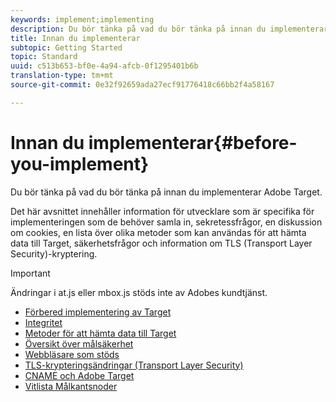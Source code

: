 ```yaml
---
keywords: implement;implementing
description: Du bör tänka på vad du bör tänka på innan du implementerar Adobe Target.
title: Innan du implementerar
subtopic: Getting Started
topic: Standard
uuid: c513b653-bf0e-4a94-afcb-0f1295401b6b
translation-type: tm+mt
source-git-commit: 0e32f92659ada27ecf91776418c66bb2f4a58167

---
```



# Innan du implementerar{#before-you-implement}

Du bör tänka på vad du bör tänka på innan du implementerar Adobe Target.

Det här avsnittet innehåller information för utvecklare som är specifika för implementeringen som de behöver samla in, sekretessfrågor, en diskussion om cookies, en lista över olika metoder som kan användas för att hämta data till Target, säkerhetsfrågor och information om TLS (Transport Layer Security)-kryptering.

>[!IMPORTANT]
>
>Ändringar i at.js eller mbox.js stöds inte av Adobes kundtjänst.

- [Förbered implementering av Target](prepare-to-implement-target.md)
- [Integritet](c-privacy/privacy.md)
- [Metoder för att hämta data till Target](c-methods-to-get-data-into-target/methods-to-get-data-into-target.md)
- [Översikt över målsäkerhet](target-security-overview.md)
- [Webbläsare som stöds](supported-browsers.md)
- [TLS-krypteringsändringar (Transport Layer Security)](tls-transport-layer-security-encryption.md)
- [CNAME och Adobe Target](implement-cname-support-in-target.md)
- [Vitlista Målkantsnoder](/help/c-implementing-target/c-considerations-before-you-implement-target/white-list-edges.md)